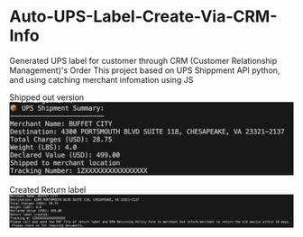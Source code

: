 # Auto-UPS-Label-Create-Via-CRM-Info
Generated UPS label for customer through CRM (Customer Relationship Management)'s Order
This project based on UPS Shippment API python, and using catching merchant infomation using JS

Shipped out version
![alt text](https://github.com/Chenyc666/Auto-UPS-Label-Create-Via-CRM-Info/blob/main/img1%20ship.png?raw=true)

Created Return label 
![alt text](https://github.com/Chenyc666/Auto-UPS-Label-Create-Via-CRM-Info/blob/main/img%20return.png?raw=true)
